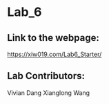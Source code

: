 #  Lab_6 #  
## Link to the webpage: ##
https://xiw019.com/Lab6_Starter/
## Lab Contributors: ##
Vivian Dang
Xianglong Wang
